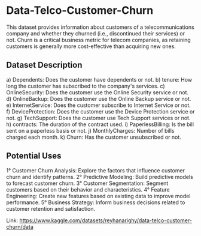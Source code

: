# Data-Telco-Customer-Churn
This dataset provides information about customers of a telecommunications company and whether they churned (i.e., discontinued their services) or not. Churn is a critical business metric for telecom companies, as retaining customers is generally more cost-effective than acquiring new ones.

## Dataset Description
a) Dependents: Does the customer have dependents or not.
b) tenure: How long the customer has subscribed to the company's services.
c) OnlineSecurity: Does the customer use the Online Security service or not.
d) OnlineBackup: Does the customer use the Online Backup service or not.
e) InternetService: Does the customer subscribe to Internet Service or not.
f) DeviceProtection: Does the customer use the Device Protection service or not.
g) TechSupport: Does the customer use Tech Support services or not.
h) contracts: The duration of the contract used.
i) PaperlessBilling: Is the bill sent on a paperless basis or not.
j) MonthlyCharges: Number of bills charged each month.
k) Churn: Has the customer unsubscribed or not.

## Potential Uses
1° Customer Churn Analysis: Explore the factors that influence customer churn and identify patterns.
2° Predictive Modeling: Build predictive models to forecast customer churn.
3° Customer Segmentation: Segment customers based on their behavior and characteristics.
4° Feature Engineering: Create new features based on existing data to improve model performance.
5° Business Strategy: Inform business decisions related to customer retention and satisfaction.

Link: https://www.kaggle.com/datasets/reyhanarighy/data-telco-customer-churn/data
